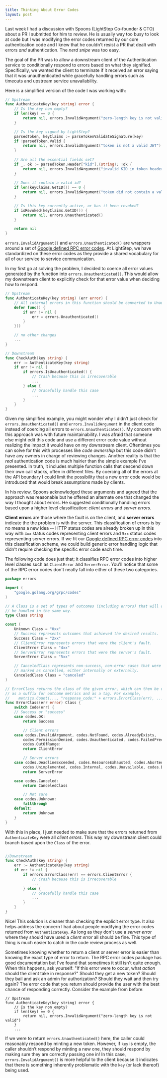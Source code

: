 ```yaml
---
title: Thinking About Error Codes
layout: post
---
```


Last week I had a discussion with Spoons (LightStep Co-founder & CTO) about a PR I submitted for him to review. He is usually way too busy to look at code but I was modifying the error codes returned by our core authentication code and I knew that he couldn't resist a PR that dealt with errors _and_ authentication. The _nerd snipe_ was too easy.

The goal of the PR was to allow a downstream client of the Authentication service to conditionally respond to errors based on what they signified. Specifically, we wanted the client to terminate if it received an error saying that it was unauthenticated while gracefully handling errors such as timeouts and upstream service unavailability.

Here is a simplified version of the code I was working with:

```go
// Upstream
func AuthenticateKey(key string) error {
	// Is the key non empty?
	if len(key) == 0 {
		return nil, errors.InvalidArgument("zero-length key is not valid")
	}

	// Is the key signed by LightStep?
	parsedToken, keyClaims := parseTokenValidateSignature(key)
	if !parsedToken.Valid {
		return nil, errors.InvalidArgument("token is not a valid JWT")
	}
	
	// Are all the essential fields set?
	if _, ok := parsedToken.Header["kid"].(string); !ok {
		return nil, errors.InvalidArgument("invalid KID in token headers")
	}
	
	// Does it contain a valid id?
	if len(keyClaims.GetID()) == 0 {
		return nil, errors.InvalidArgument("token did not contain a valid ID")
	}

	// Is this key currently active, or has it been revoked?
	if isRevoked(keyClaims.GetID()) {
		return nil, errors.Unauthenticated()
	}

	return nil
}
```
`errors.InvalidArgument()` and `errors.Unauthenticated()` are wrappers around a set of [Google defined RPC error codes](https://github.com/googleapis/googleapis/blob/master/google/rpc/code.proto). At LightStep, we have standardized on these error codes as they provide a shared vocabulary for all of our service to service communication.

In my first go at solving the problem, I decided to coerce all error values generated by the function into `errors.Unauthenticated()`. This would allow my downstream client to explicitly check for that error value when deciding how to respond.
```go
// Upstream
func AuthenticateKey(key string) (err error) {
	// All internal errors in this function should be converted to Unauthenticated
	defer func() {
		if err != nil {
			err = errors.Unauthenticated()
		}
	}()

	// no other changes
	... 
}

// Downstream
func CheckAuth(key string) {
	err := AuthenticateKey(key string)
	if err != nil {
		if errors.IsUnauthenticated() {
			// Crash because this is irrecoverable
			...
		} else {
			// Gracefully handle this case
			...
		}
	}
}
```

Given my simplified example, you might wonder why I didn't just check for `errors.Unauthenticated()` and `errors.InvalidArgument` in the client code instead of coercing all errors to `errors.Unauthenticated()`. My concern with this approach was with future maintainability. I was afraid that someone else might edit this code and use a different error code value without realizing the impact it would have on my downstream client. Oftentimes you can solve for this with processes like _code ownership_ but this code didn't have any owners in charge of reviewing changes. Another reality is that the _real_ authentication code is much hairier than the simple example I've presented. In truth, it includes multiple function calls that descend down their own call stacks, often in different files. By coercing all of the errors at the API boundary I could limit the possibility that a new error code would be introduced that would break assumptions made by clients.

In his review, Spoons acknowledged these arguments and agreed that the approach was reasonable but he offered an alternate one that changed the way I thought about errors. He suggested conditionally handling errors based upon a higher level classification: _client errors_ and _server errors_. 

**Client errors** are those where the fault is on the client, and **server errors** indicate the the problem is with the server. This classification of errors is by no means a new idea -- HTTP status codes are already broken up in this way with `4xx` status codes representing client errors and `5xx` status codes representing server errors. If we fit our [Google defined RPC error codes](https://github.com/googleapis/googleapis/blob/master/google/rpc/code.proto) into this classification scheme, we could build generic error handling logic that didn't require checking the specific error code each time.

The following code does just that; it classifies RPC error codes into higher level classes such as `ClientError` and `ServerError`. You'll notice that some of the RPC error codes don't neatly fall into either of these two categories.
```go
package errors

import (
	"google.golang.org/grpc/codes"
)

// A Class is a set of types of outcomes (including errors) that will often
// be handled in the same way.
type Class string

const (
	Unknown Class = "0xx"
	// Success represents outcomes that achieved the desired results.
	Success Class = "2xx"
	// ClientError represents errors that were the client's fault.
	ClientError Class = "4xx"
	// ServerError represents errors that were the server's fault.
	ServerError Class = "5xx"

	// CanceledClass represents non-success, non-error cases that were
	// marked as cancelled, either internally or externally.
	CanceledClass Class = "canceled"
)

// ErrorClass returns the class of the given error, which can then be used
// as a suffix for outcome metrics and as a tag. For example,
//    metrics.Count(..., "response_code:" + errors.ErrorClass(err), ...)
func ErrorClass(err error) Class {
	switch Code(err) {
	// Success or "success"
	case codes.OK:
		return Success

		// Client errors
	case codes.InvalidArgument, codes.NotFound, codes.AlreadyExists,
		codes.PermissionDenied, codes.Unauthenticated, codes.FailedPrecondition,
		codes.OutOfRange:
		return ClientError

		// Server errors
	case codes.DeadlineExceeded, codes.ResourceExhausted, codes.Aborted,
		codes.Unimplemented, codes.Internal, codes.Unavailable, codes.DataLoss:
		return ServerError

	case codes.Canceled:
		return CanceledClass

		// Not sure
	case codes.Unknown:
		fallthrough
	default:
		return Unknown
	}
}
```

With this in place, I just needed to make sure that the errors returned from `AuthenticateKey` were all _client errors_. This way my downstream client could branch based upon the `Class` of the error.
```go

//Downstream
func CheckAuth(key string) {
	err := AuthenticateKey(key string)
	if err != nil {
		if errors.ErrorClass(err) == errors.ClientError {
			// Crash because this is irrecoverable
			...
		} else {
			// Gracefully handle this case
			...
		}
	}
}
```

Nice! This solution is cleaner than checking the explicit error type. It also helps address the concern I had about people modifying the error codes returned from `AuthenticateKey`. As long as they don't use a _server error_ where they should have used a _client error_ all should be fine. This type of thing is much easier to catch in the code review process as well.

Sometimes knowing whether to return a client or server error is easier than knowing the exact type of error to return. The RPC error codes package has good documentation but I've found that sometimes it still isn't quite enough. When this happens, ask yourself: "If this error were to occur, what _action_ should the client take in response?" Should they get a new token? Should they bail and ask an admin for authorization? Should they wait and then try again? The error code that you return should provide the user with the best chance of responding correctly. Consider the example from before:
```
// Upstream
func AuthenticateKey(key string) error {
	// Is the key non empty?
	if len(key) == 0 {
		return nil, errors.InvalidArgument("zero-length key is not valid")
	}
	...
```
If we were to return `errors.Unauthenticated()` here, the caller could reasonably respond by minting a new token. However, if `key` is empty, the caller shouldn’t respond by minting a new one, they should respond by making sure they are correctly passing one in! In this case, `errors.InvalidArgument()` is more helpful to the client because it indicates that there is something inherently problematic with the `key` (or lack thereof) being used.
